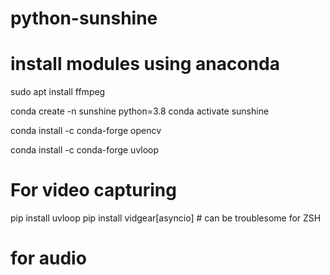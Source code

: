 # python-sunshine


# install modules using anaconda
sudo apt install ffmpeg

conda create -n sunshine python=3.8
conda activate sunshine

conda install -c conda-forge opencv

conda install -c conda-forge uvloop


# For video capturing
pip install uvloop
pip install vidgear[asyncio] # can be troublesome for ZSH

# for audio